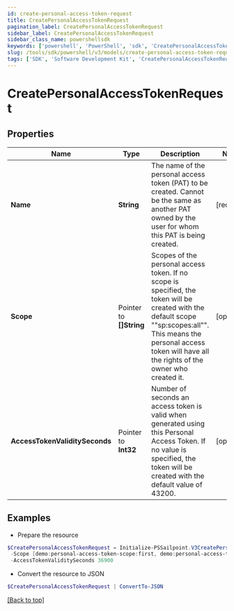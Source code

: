 ```yaml
---
id: create-personal-access-token-request
title: CreatePersonalAccessTokenRequest
pagination_label: CreatePersonalAccessTokenRequest
sidebar_label: CreatePersonalAccessTokenRequest
sidebar_class_name: powershellsdk
keywords: ['powershell', 'PowerShell', 'sdk', 'CreatePersonalAccessTokenRequest', 'CreatePersonalAccessTokenRequest'] 
slug: /tools/sdk/powershell/v3/models/create-personal-access-token-request
tags: ['SDK', 'Software Development Kit', 'CreatePersonalAccessTokenRequest', 'CreatePersonalAccessTokenRequest']
---
```



# CreatePersonalAccessTokenRequest

## Properties

Name | Type | Description | Notes
------------ | ------------- | ------------- | -------------
**Name** |  **String** | The name of the personal access token (PAT) to be created. Cannot be the same as another PAT owned by the user for whom this PAT is being created. | [required]
**Scope** |  Pointer to **[]String** | Scopes of the personal  access token. If no scope is specified, the token will be created with the default scope ""sp:scopes:all"". This means the personal access token will have all the rights of the owner who created it. | [optional] 
**AccessTokenValiditySeconds** |  Pointer to **Int32** | Number of seconds an access token is valid when generated using this Personal Access Token. If no value is specified, the token will be created with the default value of 43200. | [optional] 

## Examples

- Prepare the resource
```powershell
$CreatePersonalAccessTokenRequest = Initialize-PSSailpoint.V3CreatePersonalAccessTokenRequest  -Name NodeJS Integration `
 -Scope [demo:personal-access-token-scope:first, demo:personal-access-token-scope:second] `
 -AccessTokenValiditySeconds 36900
```

- Convert the resource to JSON
```powershell
$CreatePersonalAccessTokenRequest | ConvertTo-JSON
```


[[Back to top]](#) 

